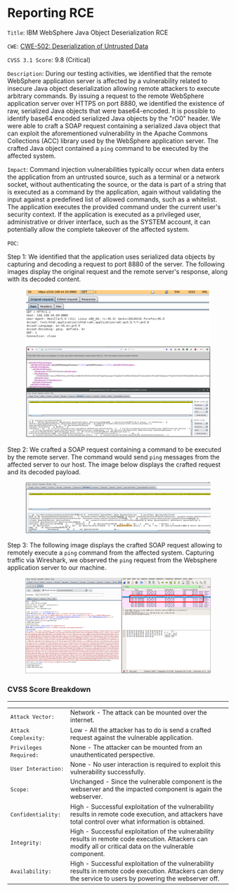 # Reporting RCE

`Title`: IBM WebSphere Java Object Deserialization RCE

`CWE`: [CWE-502: Deserialization of Untrusted Data](https://cwe.mitre.org/data/definitions/502.html)

`CVSS 3.1 Score`: 9.8 (Critical)

`Description`: During our testing activities, we identified that the remote WebSphere application server is affected by a vulnerability related to insecure Java object deserialization allowing remote attackers to execute arbitrary commands. By issuing a request to the remote WebSphere application server over HTTPS on port 8880, we identified the existence of raw, serialized Java objects that were base64-encoded. It is possible to identify base64 encoded serialized Java objects by the "rO0" header. We were able to craft a SOAP request containing a serialized Java object that can exploit the aforementioned vulnerability in the Apache Commons Collections (ACC) library used by the WebSphere application server. The crafted Java object contained a `ping` command to be executed by the affected system.

`Impact`: Command injection vulnerabilities typically occur when data enters the application from an untrusted source, such as a terminal or a network socket, without authenticating the source, or the data is part of a string that is executed as a command by the application, again without validating the input against a predefined list of allowed commands, such as a whitelist. The application executes the provided command under the current user's security context. If the application is executed as a privileged user, administrative or driver interface, such as the SYSTEM account, it can potentially allow the complete takeover of the affected system.

`POC`:

Step 1: We identified that the application uses serialized data objects by capturing and decoding a request to port 8880 of the server. The following images display the original request and the remote server's response, along with its decoded content.

<figure><img src="../../../.gitbook/assets/image (10) (1) (1).png" alt=""><figcaption></figcaption></figure>

Step 2: We crafted a SOAP request containing a command to be executed by the remote server. The command would send `ping` messages from the affected server to our host. The image below displays the crafted request and its decoded payload.

<figure><img src="../../../.gitbook/assets/image (11) (1) (1).png" alt=""><figcaption></figcaption></figure>

Step 3: The following image displays the crafted SOAP request allowing to remotely execute a `ping` command from the affected system. Capturing traffic via Wireshark, we observed the `ping` request from the Websphere application server to our machine.

<figure><img src="../../../.gitbook/assets/image (12) (1) (1).png" alt=""><figcaption></figcaption></figure>

### CVSS Score Breakdown

***

|                        |                                                                                                                                                              |
| ---------------------- | ------------------------------------------------------------------------------------------------------------------------------------------------------------ |
| `Attack Vector:`       | Network - The attack can be mounted over the internet.                                                                                                       |
| `Attack Complexity:`   | Low - All the attacker has to do is send a crafted request against the vulnerable application.                                                               |
| `Privileges Required:` | None - The attacker can be mounted from an unauthenticated perspective.                                                                                      |
| `User Interaction:`    | None - No user interaction is required to exploit this vulnerability successfully.                                                                           |
| `Scope:`               | Unchanged - Since the vulnerable component is the webserver and the impacted component is again the webserver.                                               |
| `Confidentiality:`     | High - Successful exploitation of the vulnerability results in remote code execution, and attackers have total control over what information is obtained.    |
| `Integrity:`           | High - Successful exploitation of the vulnerability results in remote code execution. Attackers can modify all or critical data on the vulnerable component. |
| `Availability:`        | High - Successful exploitation of the vulnerability results in remote code execution. Attackers can deny the service to users by powering the webserver off. |

